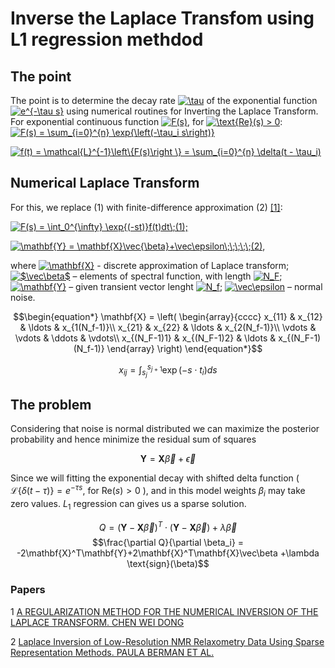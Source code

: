 # Inverse the Laplace Transfom using L1 regression methdod

## The point

The point is to determine the decay rate <a href="https://www.codecogs.com/eqnedit.php?latex=\inline&space;\tau" target="_blank"><img src="https://latex.codecogs.com/svg.latex?\inline&space;\tau" title="\tau" /></a> of the exponential function <a href="https://www.codecogs.com/eqnedit.php?latex=\inline&space;e^{-\tau&space;s}" target="_blank"><img src="https://latex.codecogs.com/svg.latex?\inline&space;e^{-\tau&space;s}" title="e^{-\tau s}" /></a> using numerical routines for Inverting the Laplace Transform. For exponential continuous function <a href="https://www.codecogs.com/eqnedit.php?latex=\inline&space;F(s)" target="_blank"><img src="https://latex.codecogs.com/svg.latex?\inline&space;F(s)" title="F(s)" /></a>, for <a href="https://www.codecogs.com/eqnedit.php?latex=\inline&space;\text{Re}(s)&space;>&space;0" target="_blank"><img src="https://latex.codecogs.com/svg.latex?\inline&space;\text{Re}(s)&space;>&space;0" title="\text{Re}(s) > 0" /></a>:
<a href="https://www.codecogs.com/eqnedit.php?latex=\inline&space;F(s)&space;=&space;\sum_{i=0}^{n}&space;\exp{\left(-\tau_i&space;s\right)}" target="_blank"><img src="https://latex.codecogs.com/svg.latex?\inline&space;F(s)&space;=&space;\sum_{i=0}^{n}&space;\exp{\left(-\tau_i&space;s\right)}" title="F(s) = \sum_{i=0}^{n} \exp{\left(-\tau_i s\right)}" /></a>

<a href="https://www.codecogs.com/eqnedit.php?latex=\inline&space;f(t)&space;=&space;\mathcal{L}^{-1}\left\{F(s)\right&space;\}&space;=&space;\sum_{i=0}^{n}&space;\delta(t&space;-&space;\tau_i)" target="_blank"><img src="https://latex.codecogs.com/svg.latex?\inline&space;f(t)&space;=&space;\mathcal{L}^{-1}\left\{F(s)\right&space;\}&space;=&space;\sum_{i=0}^{n}&space;\delta(t&space;-&space;\tau_i)" title="f(t) = \mathcal{L}^{-1}\left\{F(s)\right \} = \sum_{i=0}^{n} \delta(t - \tau_i)" /></a>

## Numerical Laplace Transform

For this, we replace (1) with finite-difference approximation (2) <a href="https://sci-hub.st/https://doi.org/10.1137/0730038">[1]</a>:

<a href="https://www.codecogs.com/eqnedit.php?latex=\inline&space;F(s)&space;=&space;\int_0^{\infty}&space;\exp{(-st)}f(t)dt\;(1);" target="_blank"><img src="https://latex.codecogs.com/svg.latex?\inline&space;F(s)&space;=&space;\int_0^{\infty}&space;\exp{(-st)}f(t)dt\;(1);" title="F(s) = \int_0^{\infty} \exp{(-st)}f(t)dt\;(1);" /></a>

<a href="https://www.codecogs.com/eqnedit.php?latex=\inline&space;\mathbf{Y}&space;=&space;\mathbf{X}\vec{\beta}&plus;\vec\epsilon\;\;\;\;\;(2)," target="_blank"><img src="https://latex.codecogs.com/svg.latex?\inline&space;\mathbf{Y}&space;=&space;\mathbf{X}\vec{\beta}&plus;\vec\epsilon\;\;\;\;\;(2)," title="\mathbf{Y} = \mathbf{X}\vec{\beta}+\vec\epsilon\;\;\;\;\;(2)," /></a>

where <a href="https://www.codecogs.com/eqnedit.php?latex=\inline&space;\mathbf{X}" target="_blank"><img src="https://latex.codecogs.com/svg.latex?\inline&space;\mathbf{X}" title="\mathbf{X}" /></a> - discrete approximation of Laplace transform;
<a href="https://www.codecogs.com/eqnedit.php?latex=\inline&space;$\vec\beta$" target="_blank"><img src="https://latex.codecogs.com/svg.latex?\inline&space;$\vec\beta$" title="$\vec\beta$" /></a> – elements of spectral function, with length <a href="https://www.codecogs.com/eqnedit.php?latex=\inline&space;N_F" target="_blank"><img src="https://latex.codecogs.com/svg.latex?\inline&space;N_F" title="N_F" /></a>;
<a href="https://www.codecogs.com/eqnedit.php?latex=\inline&space;\mathbf{Y}" target="_blank"><img src="https://latex.codecogs.com/svg.latex?\inline&space;\mathbf{Y}" title="\mathbf{Y}" /></a> – given transient vector lenght <a href="https://www.codecogs.com/eqnedit.php?latex=\inline&space;N_f" target="_blank"><img src="https://latex.codecogs.com/svg.latex?\inline&space;N_f" title="N_f" /></a>;
<a href="https://www.codecogs.com/eqnedit.php?latex=\inline&space;\vec\epsilon" target="_blank"><img src="https://latex.codecogs.com/svg.latex?\inline&space;\vec\epsilon" title="\vec\epsilon" /></a> – normal noise.

$$\begin{equation*}
\mathbf{X} = \left(
\begin{array}{cccc}
x_{11} & x_{12} & \ldots & x_{1(N_f-1)}\\
x_{21} & x_{22} & \ldots & x_{2(N_f-1)}\\
\vdots & \vdots & \ddots & \vdots\\
x_{(N_F-1)1} & x_{(N_F-1)2} & \ldots & x_{(N_F-1)(N_f-1)}
\end{array}
\right)
\end{equation*}$$

$$x_{ij} = \int_{s_j}^{s_{j+1}}\exp{\left(-s\cdot t_i\right)}ds$$

## The problem

Considering that noise is normal distributed we can maximize the posterior probability and hence minimize the residual sum of squares  

$$\mathbf{Y} = \mathbf{X}\vec{\beta}+\vec\epsilon$$

Since we will fitting the exponential decay with shifted delta function ( $\mathcal{L}\left\{\delta(t-\tau)\right\} = e^{-\tau s}$, for $\text{Re}(s)>0$ ), and in this model weights $\beta_i$ may take zero values. $L_1$ regression can gives us a sparse solution.

$$Q = \left(\mathbf{Y} - \mathbf{X}\vec{\beta}\right)^{T}\cdot\left(\mathbf{Y} - \mathbf{X}\vec{\beta}\right) + \lambda \vec\beta$$
$$\frac{\partial Q}{\partial \beta_i} = -2\mathbf{X}^T\mathbf{Y}+2\mathbf{X}^T\mathbf{X}\vec\beta +\lambda \text{sign}(\beta)$$

### Papers

1 <a href="https://sci-hub.st/https://doi.org/10.1137/0730038"> A REGULARIZATION METHOD FOR THE NUMERICAL INVERSION OF THE LAPLACE TRANSFORM. CHEN WEI DONG</a>

2 <a href="https://sci-hub.st/https://doi.org/10.1002/cmr.a.21263"> Laplace Inversion of Low-Resolution NMR Relaxometry Data Using Sparse Representation Methods. PAULA BERMAN ET AL.</a>
